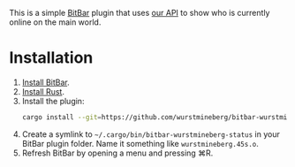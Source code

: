 This is a simple [BitBar](https://getbitbar.com/) plugin that uses [our API](https://wurstmineberg.de/api/v3) to show who is currently online on the main world.

# Installation

1. [Install BitBar](https://getbitbar.com/).
2. [Install Rust](https://www.rust-lang.org/tools/install).
3. Install the plugin:
    ```sh
    cargo install --git=https://github.com/wurstmineberg/bitbar-wurstmineberg-status
    ```
4. Create a symlink to `~/.cargo/bin/bitbar-wurstmineberg-status` in your BitBar plugin folder. Name it something like `wurstmineberg.45s.o`.
5. Refresh BitBar by opening a menu and pressing <key>⌘</key><key>R</key>.
